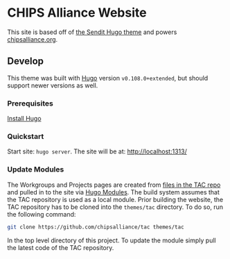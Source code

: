 # CHIPS Alliance Website

This site is based off of [the Sendit Hugo theme](https://github.com/CloudCannon/sendit-hugo-template) and powers [chipsalliance.org](https://chipsalliance.org/).

## Develop

This theme was built with [Hugo](https://gohugo.io/) version `v0.108.0+extended`, but should support newer versions as well.

### Prerequisites
[Install Hugo](https://gohugo.io/getting-started/installing/)

### Quickstart
Start site: `hugo server`. The site will be at: [http://localhost:1313/](http://localhost:1313/)

### Update Modules
The Workgroups and Projects pages are created from [files in the TAC repo](https://github.com/chipsalliance/tac/) and pulled in to the site via [Hugo Modules](https://gohugo.io/hugo-modules/). The build system assumes that the TAC repository is used as a local module.
Prior building the website, the TAC repository has to be cloned into the `themes/tac` directory. To do so, run the following command:

```bash
git clone https://github.com/chipsalliance/tac themes/tac
```

In the top level directory of this project.
To update the module simply pull the latest code of the TAC repository.

